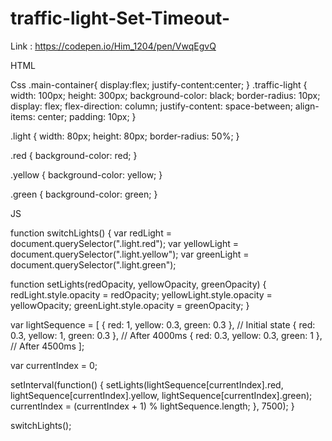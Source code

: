 # traffic-light-Set-Timeout-
Link : https://codepen.io/Him_1204/pen/VwqEgvQ


HTML
<div class="main-container">
  <div class="traffic-light">
    <div class="light red"></div>
    <div class="light yellow"></div>
    <div class="light green"></div>
  </div>
</div>

Css 
.main-container{
  display:flex;
  justify-content:center;
}
.traffic-light {
  width: 100px;
  height: 300px;
  background-color: black;
  border-radius: 10px;
  display: flex;
  flex-direction: column;
  justify-content: space-between;
  align-items: center;
  padding: 10px;
}

.light {
  width: 80px;
  height: 80px;
  border-radius: 50%;
}

.red {
  background-color: red;
}

.yellow {
  background-color: yellow;
}

.green {
  background-color: green;
}

JS

function switchLights() {
  var redLight = document.querySelector(".light.red");
  var yellowLight = document.querySelector(".light.yellow");
  var greenLight = document.querySelector(".light.green");

  function setLights(redOpacity, yellowOpacity, greenOpacity) {
    redLight.style.opacity = redOpacity;
    yellowLight.style.opacity = yellowOpacity;
    greenLight.style.opacity = greenOpacity;
  }

  var lightSequence = [
    { red: 1, yellow: 0.3, green: 0.3 }, // Initial state
    { red: 0.3, yellow: 1, green: 0.3 }, // After 4000ms
    { red: 0.3, yellow: 0.3, green: 1 }, // After 4500ms
  ];

  var currentIndex = 0;
  
  setInterval(function() {
    setLights(lightSequence[currentIndex].red, lightSequence[currentIndex].yellow, lightSequence[currentIndex].green);
    currentIndex = (currentIndex + 1) % lightSequence.length;
  }, 7500);
}

switchLights();




